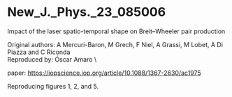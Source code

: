 # New_J._Phys._23_085006
Impact of the laser spatio-temporal shape on Breit–Wheeler pair production

Original authors: A Mercuri-Baron, M Grech, F Niel, A Grassi, M Lobet, A Di Piazza and C Riconda \
Reproduced by: Óscar Amaro \

paper: https://iopscience.iop.org/article/10.1088/1367-2630/ac1975

Reproducing figures 1, 2, and 5.
